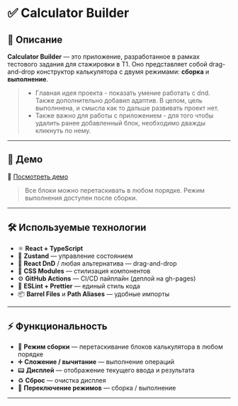 # ✅ Calculator Builder

## 📖 Описание

**Calculator Builder** — это приложение, разработанное в рамках тестового задания для стажировки в T1.
Оно представляет собой drag-and-drop конструктор калькулятора с двумя режимами: **сборка** и **выполнение**.

> - Главная идея проекта - показать умение работать с dnd. Также дополнительно добавил адаптив. В целом, цель выполннена, и смысла как то дальше развивать проект нет.
> - Также важно для работы с приложением - для того чтобы удалить ранее добавленный блок, необходимо дважды кликнуть по нему.

---

## 🚀 Демо

🔗 [Посмотреть демо](https://c1assifier.github.io/calculator-builder/)

> Все блоки можно перетаскивать в любом порядке. Режим выполнения доступен после сборки.

---

## 🛠️ Используемые технологии

- ⚛ **React + TypeScript**
- 🔄 **Zustand** — управление состоянием
- 🚚 **React DnD** / любая альтернатива — drag-and-drop
- 🎨 **CSS Modules** — стилизация компонентов
- ⚙️ **GitHub Actions** — CI/CD пайплайн (деплой на gh-pages)
- 🧹 **ESLint + Prettier** — единый стиль кода
- 📦 **Barrel Files** и **Path Aliases** — удобные импорты

---

## ⚡ Функциональность

- 🔧 **Режим сборки** — перетаскивание блоков калькулятора в любом порядке
- ➕ **Сложение / вычитание** — выполнение операций
- 📟 **Дисплей** — отображение текущего ввода и результата
- ♻️ **Сброс** — очистка дисплея
- 🔁 **Переключение режимов** — сборка / выполнение

---
